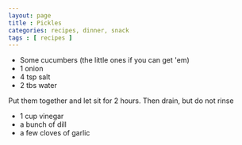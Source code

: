 ```yaml
---
layout: page
title : Pickles
categories: recipes, dinner, snack
tags : [ recipes ]
---
```


*  Some cucumbers (the little ones if you can get 'em)
*  1 onion
*  4 tsp salt
*  2 tbs water

Put them together and let sit for 2 hours.  Then drain, but do not rinse

*  1 cup vinegar
*  a bunch of dill
*  a few cloves of garlic